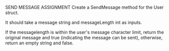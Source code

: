 SEND MESSAGE
ASSIGNMENT
Create a SendMessage method for the User struct.

It should take a message string and messageLength int as inputs.

If the messagelength is within the user's message character limit, return the original message and true (indicating the message can be sent), otherwise, return an empty string and false.
